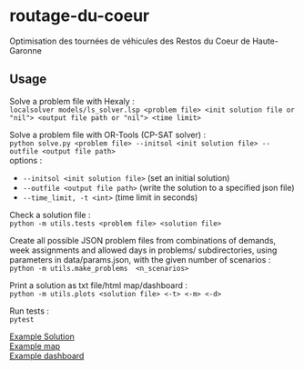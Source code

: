 # routage-du-coeur
Optimisation des tournées de véhicules des Restos du Coeur de Haute-Garonne

## Usage

Solve a problem file with Hexaly :  
```localsolver models/ls_solver.lsp <problem file> <init solution file or "nil"> <output file path or "nil"> <time limit>```  

Solve a problem file with OR-Tools (CP-SAT solver) :  
```python solve.py <problem file> --initsol <init solution file> --outfile <output file path>```  
options :
- ```--initsol <init solution file>``` (set an initial solution)  
- ```--outfile <output file path>``` (write the solution to a specified json file)
- ```--time_limit, -t <int>``` (time limit in seconds)

Check a solution file :  
```python -m utils.tests <problem file> <solution file>```

Create all possible JSON problem files from combinations of demands, week assignments and allowed days in problems/ subdirectories, using parameters in data/params.json, with the given number of scenarios :  
```python -m utils.make_problems  <n_scenarios>```

Print a solution as txt file/html map/dashboard :  
```python -m utils.plots <solution file> <-t> <-m> <-d>```

Run tests :  
```pytest```

[Example Solution](solutions/example.txt)  
[Example map](solutions/example.html)  
[Example dashboard](solutions/example.pdf)  